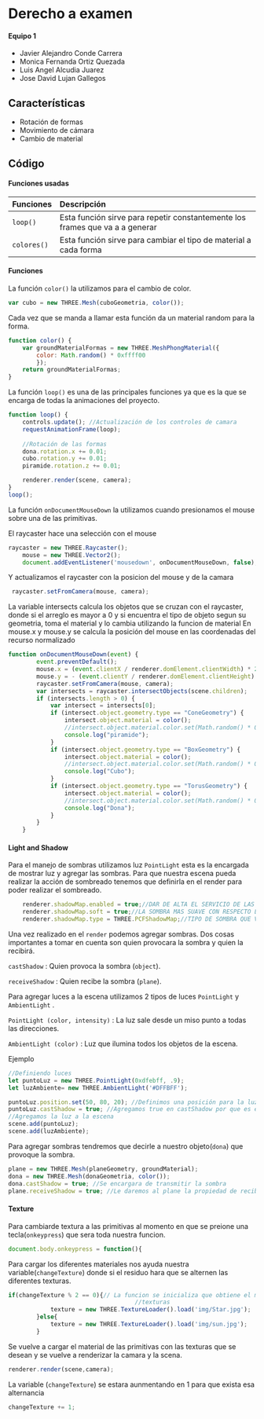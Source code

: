Derecho a examen
=================
#### Equipo 1 ####
* Javier Alejandro Conde Carrera
* Monica Fernanda Ortiz Quezada
* Luis Angel Alcudia Juarez
* Jose David Lujan Gallegos

Características
--------
* Rotación de formas
* Movimiento de cámara
* Cambio de material

Código
---------
#### Funciones usadas ####

| Funciones   | Descripción |
| --------- |:----------- |
| `loop()`  | Esta función sirve para repetir constantemente los frames que va a a generar|
| `colores()` | Esta función sirve para cambiar el tipo de material a cada forma          | 

#### Funciones ####
La función `color()` la utilizamos para el cambio de color.

```javascript 
var cubo = new THREE.Mesh(cuboGeometria, color()); 
```

Cada vez que se manda a llamar esta función da un material random para la forma.
```javascript 
function color() {
    var groundMaterialFormas = new THREE.MeshPhongMaterial({
        color: Math.random() * 0xffff00
        });
    return groundMaterialFormas;
}
```
La función `loop()` es una de las principales funciones ya que es la que se encarga de todas la animaciones del proyecto.

```javascript
function loop() {
    controls.update(); //Actualización de los controles de camara
    requestAnimationFrame(loop);
    
    //Rotación de las formas
    dona.rotation.x += 0.01; 
    cubo.rotation.y += 0.01;
    piramide.rotation.z += 0.01;

    renderer.render(scene, camera);
}
loop();
```
La función `onDocumentMouseDown` la utilizamos cuando presionamos el mouse sobre una de las primitivas.

El raycaster hace una selección con el mouse
```javascript 
raycaster = new THREE.Raycaster();
    mouse = new THREE.Vector2();
    document.addEventListener('mousedown', onDocumentMouseDown, false);
```    

Y actualizamos el raycaster con la posicion del mouse y de la camara
```javascript 
 raycaster.setFromCamera(mouse, camera);
 ```  

La variable intersects calcula los objetos que se cruzan con el raycaster, donde si el arreglo es mayor a 0 y si encuentra el tipo de objeto segun su geometria, toma el material y lo cambia utilizando la funcion de material
En mouse.x y mouse.y se calcula la posición del mouse en las coordenadas del recurso normalizado
```javascript 
function onDocumentMouseDown(event) {
        event.preventDefault();
        mouse.x = (event.clientX / renderer.domElement.clientWidth) * 2 - 1;
        mouse.y = - (event.clientY / renderer.domElement.clientHeight) * 2 + 1;
        raycaster.setFromCamera(mouse, camera);
        var intersects = raycaster.intersectObjects(scene.children);
        if (intersects.length > 0) {
            var intersect = intersects[0];
            if (intersect.object.geometry.type == "ConeGeometry") {
                intersect.object.material = color();
                //intersect.object.material.color.set(Math.random() * 0xffff00);
                console.log("piramide");
            }
            if (intersect.object.geometry.type == "BoxGeometry") {
                intersect.object.material = color();
                //intersect.object.material.color.set(Math.random() * 0xffff00);
                console.log("Cubo");
            }
            if (intersect.object.geometry.type == "TorusGeometry") {
                intersect.object.material = color();
                //intersect.object.material.color.set(Math.random() * 0xffff00);
                console.log("Dona");
            }
        }
    }
```

#### Light and Shadow ####
Para el manejo de sombras utilizamos luz `PointLight` esta es la encargada de mostrar luz y agregar las sombras. Para que nuestra escena pueda realizar la acción de sombreado tenemos que definirla en el render para poder realizar el sombreado.
```javascript
    renderer.shadowMap.enabled = true;//DAR DE ALTA EL SERVICIO DE LAS SOBRAS PARA PODER USARLAS
    renderer.shadowMap.soft = true;//LA SOMBRA MAS SUAVE CON RESPECTO LA LUZ QUE ESTOY PROYECTANDO
    renderer.shadowMap.type = THREE.PCFShadowMap;//TIPO DE SOMBRA QUE VAMOS A USAR
```
Una vez realizado en el `render` podemos agregar sombras. Dos cosas importantes a tomar en cuenta son quien provocara la sombra y quien la recibirá.

`castShadow` : Quien provoca la sombra (`object`).

`receiveShadow` : Quien recibe la sombra (`plane`).

Para agregar luces a la escena utilizamos 2 tipos de luces  `PointLight` y `AmbientLight` .

` PointLight (color, intensity) ` : La luz sale desde un miso punto a todas las direcciones.

`AmbientLight (color)`  : Luz que ilumina todos los objetos de la escena.

Ejemplo

```javascript
//Definiendo luces
let puntoLuz = new THREE.PointLight(0xdfebff, .9);
let luzAmbiente= new THREE.AmbientLight('#DFFBFF');

puntoLuz.position.set(50, 80, 20); //Definimos una posición para la luz
puntoLuz.castShadow = true; //Agregamos true en castShadow por que es el que tranmitira la sombra
//Agregamos la luz a la escena
scene.add(puntoLuz);
scene.add(luzAmbiente); 
```

Para agregar sombras tendremos que decirle a nuestro objeto(`dona`) que provoque la sombra.

```javascript
plane = new THREE.Mesh(planeGeometry, groundMaterial); 
dona = new THREE.Mesh(donaGeometria, color()); 
dona.castShadow = true; //Se encargara de transmitir la sombra
plane.receiveShadow = true; //Le daremos al plane la propiedad de recibir la sombra
```
#### Texture ####
Para cambiarde textura a las primitivas al momento en que se preione una tecla(`onkeypress`) que sera toda nuestra funcion.

```javascript
document.body.onkeypress = function(){
```

Para cargar los diferentes materiales nos ayuda nuestra variable(`changeTexture`) donde si el residuo hara que se alternen las diferentes texturas.

```javascript
if(changeTexture % 2 == 0){// La funcion se inicializa que obtiene el mod para cambiar entre varias
                                    //texturas
            texture = new THREE.TextureLoader().load('img/Star.jpg');
        }else{
            texture = new THREE.TextureLoader().load('img/sun.jpg');
        }
```

Se vuelve a cargar el material de las primitivas con las texturas que se desean y se vuelve a renderizar la camara y la scena.

```javascript
renderer.render(scene,camera);
```

La variable (`changeTexture`) se estara aunmentando en 1 para que exista esa alternancia

```javascript
changeTexture += 1;
```
